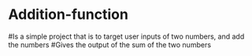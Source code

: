 # Addition-function
<!--Addition fucntion-->
#Is a simple project that is to target user inputs of two numbers, and add the numbers
#Gives the output of the sum of the two numbers
